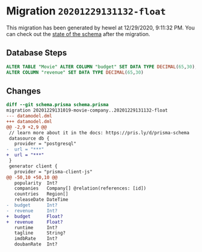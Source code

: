 # Migration `20201229131132-float`

This migration has been generated by hewel at 12/29/2020, 9:11:32 PM.
You can check out the [state of the schema](./schema.prisma) after the migration.

## Database Steps

```sql
ALTER TABLE "Movie" ALTER COLUMN "budget" SET DATA TYPE DECIMAL(65,30),
ALTER COLUMN "revenue" SET DATA TYPE DECIMAL(65,30)
```

## Changes

```diff
diff --git schema.prisma schema.prisma
migration 20201229131019-movie-company..20201229131132-float
--- datamodel.dml
+++ datamodel.dml
@@ -2,9 +2,9 @@
 // learn more about it in the docs: https://pris.ly/d/prisma-schema
 datasource db {
   provider = "postgresql"
-  url = "***"
+  url = "***"
 }
 generator client {
   provider = "prisma-client-js"
@@ -50,10 +50,10 @@
   popularity  Int?
   companies   Company[] @relation(references: [id])
   countries   Region[]
   releaseDate DateTime
-  budget      Int?
-  revenue     Int?
+  budget      Float?
+  revenue     Float?
   runtime     Int?
   tagline     String?
   imdbRate    Int?
   doubanRate  Int?
```


